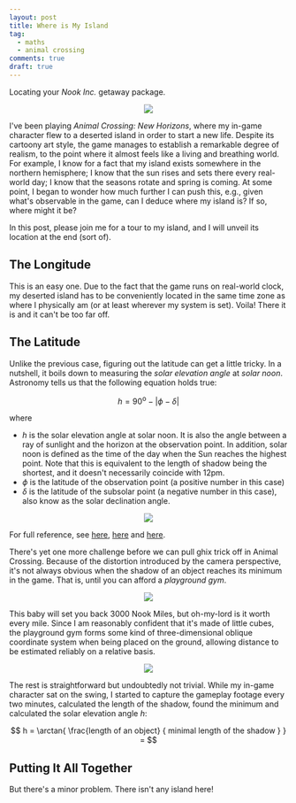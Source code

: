 ```yaml
---
layout: post
title: Where is My Island
tag:
  - maths
  - animal crossing
comments: true
draft: true
---
```


Locating your _Nook Inc._ getaway package.

<div align="center">
  <img src="https://shawenyao.github.io/Photos/Animal Crossing/001.jpg" />
</div>

I've been playing _Animal Crossing: New Horizons_, where my in-game character flew to a deserted island in order to start a new life. Despite its cartoony art style, the game manages to establish a remarkable degree of realism, to the point where it almost feels like a living and breathing world. For example, I know for a fact that my island exists somewhere in the northern hemisphere; I know that the sun rises and sets there every real-world day; I know that the seasons rotate and spring is coming. At some point, I began to wonder how much further I can push this, e.g., given what's observable in the game, can I deduce where my island is? If so, where might it be?

In this post, please join me for a tour to my island, and I will unveil its location at the end (sort of).

## The Longitude
This is an easy one. Due to the fact that the game runs on real-world clock, my deserted island has to be conveniently located in the same time zone as where I physically am (or at least wherever my system is set). Voila! There it is and it can't be too far off.

## The Latitude
Unlike the previous case, figuring out the latitude can get a little tricky. In a nutshell, it boils down to measuring the _solar elevation angle_ at _solar noon_. Astronomy tells us that the following equation holds true:

$$
h = 90^\text{o} - \left| \phi - \delta \right|
$$

where
* $h$ is the solar elevation angle at solar noon. It is also the angle between a ray of sunlight and the horizon at the observation point. In addition, solar noon is defined as the time of the day when the Sun reaches the highest point. Note that this is equivalent to the length of shadow being the shortest, and it doesn't necessarily coincide with 12pm.
* $\phi$ is the latitude of the observation point (a positive number in this case)
* $\delta$ is the latitude of the subsolar point (a negative number in this case), also know as the solar declination angle.

<div align="center">
  <img src="https://shawenyao.github.io/R/output/animal_crossing/1_label.png" />
</div>

For full reference, see [here](https://en.wikipedia.org/wiki/Solar_zenith_angle), [here](https://commons.wvc.edu/rdawes/ASTR217/Gnomon.pdf) and [here](https://vortex.plymouth.edu/sun/sun4a.html).

There's yet one more challenge before we can pull ghix trick off in Animal Crossing. Because of the distortion introduced by the camera perspective, it's not always obvious when the shadow of an object reaches its minimum in the game. That is, until you can afford a _playground gym_.

<div align="center">
  <img src="https://shawenyao.github.io/Photos/Animal Crossing/002.jpg" />
</div>

This baby will set you back 3000 Nook Miles, but oh-my-lord is it worth every mile. Since I am reasonably confident that it's made of little cubes, the playground gym forms some kind of three-dimensional oblique coordinate system when being placed on the ground, allowing distance to be estimated reliably on a relative basis.

<div align="center">
  <img src="https://shawenyao.github.io/Photos/Animal Crossing/003.jpg" />
</div>

The rest is straightforward but undoubtedly not trivial. While my in-game character sat on the swing, I started to capture the gameplay footage every two minutes, calculated the length of the shadow, found the minimum and calculated the solar elevation angle $h$:

$$
h = \arctan{ \frac{length of an object} { minimal length of the shadow } } =
$$

## Putting It All Together

But there's a minor problem. There isn't any island here!
